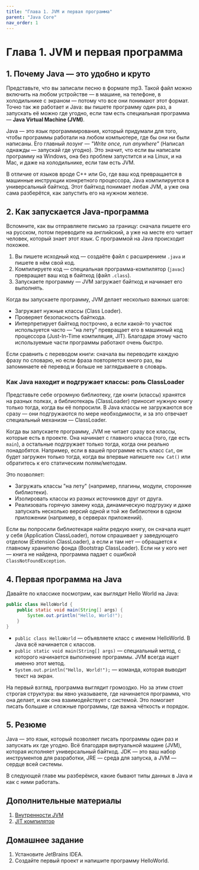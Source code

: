 ```yaml
---
title: "Глава 1. JVM и первая программа"
parent: "Java Core"
nav_order: 1
---
```

# Глава 1. JVM и первая программа

## 1. Почему Java — это удобно и круто

Представьте, что вы записали песню в формате mp3. Такой файл можно включить на любом устройстве — в машине, на телефоне, в холодильнике с экраном — потому что все они понимают этот формат. Точно так же работает и Java: вы пишете программу один раз, а запускать её можно где угодно, если там есть специальная программа — **Java Virtual Machine (JVM)**.

Java — это язык программирования, который придумали для того, чтобы программы работали на любом компьютере, где бы они ни были написаны. Его главный лозунг — *"Write once, run anywhere"* (Написал однажды — запускай где угодно). Это значит, что если вы написали программу на Windows, она без проблем запустится и на Linux, и на Mac, и даже на холодильнике, если там есть JVM.

В отличие от языков вроде C++ или Go, где ваш код превращается в машинные инструкции конкретного процессора, Java компилируется в универсальный байткод. Этот байткод понимает любая JVM, а уже она сама разберётся, как запустить его на нужном железе.

## 2. Как запускается Java-программа

Вспомните, как вы отправляете письмо за границу: сначала пишете его на русском, потом переводите на английский, а уже на месте его читает человек, который знает этот язык. С программой на Java происходит похожее.

1. Вы пишете исходный код — создаёте файл с расширением `.java` и пишете в нём свой код.
2. Компилируете код — специальная программа-компилятор (`javac`) превращает ваш код в байткод (файл `.class`).
3. Запускаете программу — JVM загружает байткод и начинает его выполнять.

Когда вы запускаете программу, JVM делает несколько важных шагов:
- Загружает нужные классы (Class Loader).
- Проверяет безопасность байткода.
- Интерпретирует байткод построчно, а если какой-то участок используется часто — "на лету" превращает его в машинный код процессора (Just-In-Time компиляция, JIT). Благодаря этому часто используемые части программы работают очень быстро.

Если сравнить с переводом книги: сначала вы переводите каждую фразу по словарю, но если фраза повторяется много раз, вы запоминаете её перевод и больше не заглядываете в словарь.

### Как Java находит и подгружает классы: роль ClassLoader

Представьте себе огромную библиотеку, где книги (классы) хранятся на разных полках, а библиотекарь (ClassLoader) приносит нужную книгу только тогда, когда вы её попросили. В Java классы не загружаются все сразу — они подгружаются по мере необходимости, и за это отвечает специальный механизм — ClassLoader.

Когда вы запускаете программу, JVM не читает сразу все классы, которые есть в проекте. Она начинает с главного класса (того, где есть `main`), а остальные подгружает только тогда, когда они реально понадобятся. Например, если в вашей программе есть класс `Cat`, он будет загружен только тогда, когда вы впервые напишете `new Cat()` или обратитесь к его статическим полям/методам.

Это позволяет:
- Загружать классы "на лету" (например, плагины, модули, сторонние библиотеки).
- Изолировать классы из разных источников друг от друга.
- Реализовать горячую замену кода, динамическую подгрузку и даже запускать несколько версий одной и той же библиотеки в одном приложении (например, в серверах приложений).

Если вы попросили библиотекаря найти редкую книгу, он сначала ищет у себя (Application ClassLoader), потом спрашивает у заведующего отделом (Extension ClassLoader), а если и там нет — обращается к главному хранителю фонда (Bootstrap ClassLoader). Если ни у кого нет — книга не найдена, программа падает с ошибкой `ClassNotFoundException`.

## 4. Первая программа на Java

Давайте по классике посмотрим, как выглядит Hello World на Java:

```java
public class HelloWorld {
    public static void main(String[] args) {
        System.out.println("Hello, World!");
    }
}
```

- `public class HelloWorld` — объявляете класс с именем HelloWorld. В Java всё начинается с классов.
- `public static void main(String[] args)` — специальный метод, с которого начинается выполнение программы. JVM всегда ищет именно этот метод.
- `System.out.println("Hello, World!");` — команда, которая выводит текст на экран.

На первый взгляд, программа выглядит громоздко. Но за этим стоит строгая структура: вы явно указываете, где начинается программа, что она делает, и как она взаимодействует с системой. Это помогает писать большие и сложные программы, где важна чёткость и порядок.


## 5. Резюме

Java — это язык, который позволяет писать программы один раз и запускать их где угодно. Всё благодаря виртуальной машине (JVM), которая исполняет универсальный байткод. JDK — это ваш набор инструментов для разработки, JRE — среда для запуска, а JVM — сердце всей системы.

В следующей главе мы разберёмся, какие бывают типы данных в Java и как с ними работать.

## Дополнительные материалы

1. [Внутренности JVM](https://habr.com/ru/articles/471772/) 
2. [JIT компилятор](https://habr.com/ru/articles/536288/)

## Домашнее задание

1. Установите JetBrains IDEA.
2. Создайте первый проект и напишите программу HelloWorld.
